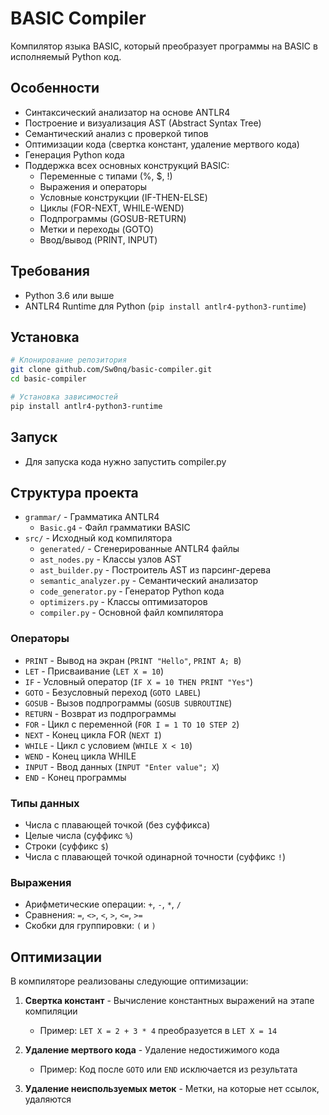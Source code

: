 # BASIC Compiler

Компилятор языка BASIC, который преобразует программы на BASIC в исполняемый Python код.

## Особенности

- Синтаксический анализатор на основе ANTLR4
- Построение и визуализация AST (Abstract Syntax Tree)
- Семантический анализ с проверкой типов
- Оптимизации кода (свертка констант, удаление мертвого кода)
- Генерация Python кода
- Поддержка всех основных конструкций BASIC:
  - Переменные с типами (%, $, !)
  - Выражения и операторы
  - Условные конструкции (IF-THEN-ELSE)
  - Циклы (FOR-NEXT, WHILE-WEND)
  - Подпрограммы (GOSUB-RETURN)
  - Метки и переходы (GOTO)
  - Ввод/вывод (PRINT, INPUT)

## Требования

- Python 3.6 или выше
- ANTLR4 Runtime для Python (`pip install antlr4-python3-runtime`)

## Установка

```bash
# Клонирование репозитория
git clone github.com/Sw0nq/basic-compiler.git
cd basic-compiler

# Установка зависимостей
pip install antlr4-python3-runtime
```

## Запуск
- Для запуска кода нужно запустить compiler.py

## Структура проекта

- `grammar/` - Грамматика ANTLR4
  - `Basic.g4` - Файл грамматики BASIC
- `src/` - Исходный код компилятора
  - `generated/` - Сгенерированные ANTLR4 файлы
  - `ast_nodes.py` - Классы узлов AST
  - `ast_builder.py` - Построитель AST из парсинг-дерева
  - `semantic_analyzer.py` - Семантический анализатор
  - `code_generator.py` - Генератор Python кода
  - `optimizers.py` - Классы оптимизаторов
  - `compiler.py` - Основной файл компилятора

### Операторы

- `PRINT` - Вывод на экран (`PRINT "Hello"`, `PRINT A; B`)
- `LET` - Присваивание (`LET X = 10`)
- `IF` - Условный оператор (`IF X = 10 THEN PRINT "Yes"`)
- `GOTO` - Безусловный переход (`GOTO LABEL`)
- `GOSUB` - Вызов подпрограммы (`GOSUB SUBROUTINE`)
- `RETURN` - Возврат из подпрограммы
- `FOR` - Цикл с переменной (`FOR I = 1 TO 10 STEP 2`)
- `NEXT` - Конец цикла FOR (`NEXT I`)
- `WHILE` - Цикл с условием (`WHILE X < 10`)
- `WEND` - Конец цикла WHILE
- `INPUT` - Ввод данных (`INPUT "Enter value"; X`)
- `END` - Конец программы

### Типы данных

- Числа с плавающей точкой (без суффикса)
- Целые числа (суффикс `%`)
- Строки (суффикс `$`)
- Числа с плавающей точкой одинарной точности (суффикс `!`)

### Выражения

- Арифметические операции: `+`, `-`, `*`, `/`
- Сравнения: `=`, `<>`, `<`, `>`, `<=`, `>=`
- Скобки для группировки: `(` и `)`

## Оптимизации

В компиляторе реализованы следующие оптимизации:

1. **Свертка констант** - Вычисление константных выражений на этапе компиляции
   - Пример: `LET X = 2 + 3 * 4` преобразуется в `LET X = 14`

2. **Удаление мертвого кода** - Удаление недостижимого кода
   - Пример: Код после `GOTO` или `END` исключается из результата

3. **Удаление неиспользуемых меток** - Метки, на которые нет ссылок, удаляются